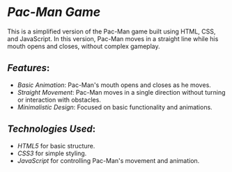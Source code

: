 # *Pac-Man Game*

This is a simplified version of the Pac-Man game built using HTML, CSS, and JavaScript. In this version, Pac-Man moves in a straight line while his mouth opens and closes, without complex gameplay.

## *Features*:
- *Basic Animation*: Pac-Man's mouth opens and closes as he moves.
- *Straight Movement*: Pac-Man moves in a single direction without turning or interaction with obstacles.
- *Minimalistic Design*: Focused on basic functionality and animations.

## *Technologies Used*:
- *HTML5* for basic structure.
- *CSS3* for simple styling.
- *JavaScript* for controlling Pac-Man's movement and animation.
